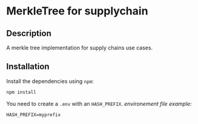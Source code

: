 # MerkleTree for supplychain

## Description

A merkle tree implementation for supply chains use cases.

## Installation

Install the dependencies using `npm`:

```bash
npm install
```

You need to create a `.env` with an `HASH_PREFIX`.
*environement file example:*
```
HASH_PREFIX=myprefix
``` 
